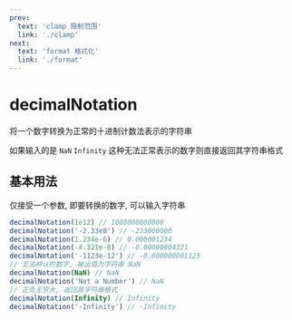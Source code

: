 ```yaml
---
prev:
  text: 'clamp 限制范围'
  link: './clamp'
next:
  text: 'format 格式化'
  link: './format'
---
```


# decimalNotation

<VersionTag version="0.3.2" />

将一个数字转换为正常的十进制计数法表示的字符串

如果输入的是 `NaN` `Infinity` 这种无法正常表示的数字则直接返回其字符串格式

## 基本用法

仅接受一个参数, 即要转换的数字, 可以输入字符串

```js
decimalNotation(1e12) // 1000000000000
decimalNotation('-2.33e8') // -233000000
decimalNotation(1.234e-6) // 0.000001234
decimalNotation(-4.321e-8) // -0.00000004321
decimalNotation('-1123e-12') // -0.000000001123
// 无法辨认的数字, 输出值为字符串 NaN
decimalNotation(NaN) // NaN
decimalNotation('Not a Number') // NaN
// 正负无穷大, 返回其字符串格式
decimalNotation(Infinity) // Infinity
decimalNotation('-Infinity') // -Infinity
```
